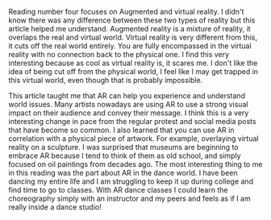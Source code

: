 Reading number four focuses on Augmented and virtual reality. I didn't know there was any difference between these two types of reality but this article helped me understand. Augmented reality is a mixture of reality, it overlaps the real and virtual world. Virtual reality is very different from this, it cuts off the real world entirely. You are fully encompassed in the virtual reality with no connection back to the physical one. I find this very interesting because as cool as virtual reality is, it scares me. I don't like the idea of being cut off from the physical world, I feel like I may get trapped in this virtual world, even though that is probably impossible. 

This article taught me that AR can help you experience and understand world issues. Many artists nowadays are using AR to use a strong visual impact on their audience and convey their message. I think this is a very interesting change in pace from the regular protest and social media posts that have become so common. I also learned that you can use AR in correlation with a physical piece of artwork. For example, overlaying virtual reality on a sculpture. I was surprised that museums are beginning to embrace AR because I tend to think of them as old school, and simply focused on oil paintings from decades ago. The most interesting thing to me in this reading was the part about AR in the dance world. I have been dancing my entire life and I am struggling to keep it up during college and find time to go to classes. With AR dance classes I could learn the choreography simply with an instructor and my peers and feels as if I am really inside a dance studio!
